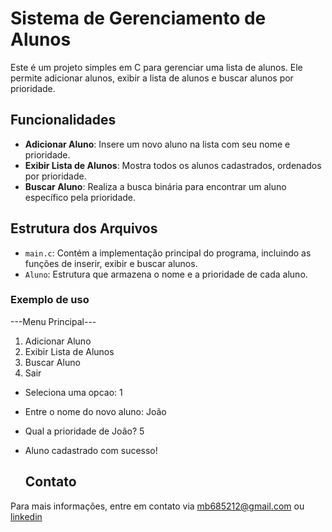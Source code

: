 # Sistema de Gerenciamento de Alunos

Este é um projeto simples em C para gerenciar uma lista de alunos. Ele permite adicionar alunos, exibir a lista de alunos e buscar alunos por prioridade.

## Funcionalidades

- **Adicionar Aluno**: Insere um novo aluno na lista com seu nome e prioridade.
- **Exibir Lista de Alunos**: Mostra todos os alunos cadastrados, ordenados por prioridade.
- **Buscar Aluno**: Realiza a busca binária para encontrar um aluno específico pela prioridade.

## Estrutura dos Arquivos

- `main.c`: Contém a implementação principal do programa, incluindo as funções de inserir, exibir e buscar alunos.
- `Aluno`: Estrutura que armazena o nome e a prioridade de cada aluno.

### Exemplo de uso 

 ---Menu Principal---
 1. Adicionar Aluno
 2. Exibir Lista de Alunos
 3. Buscar Aluno
 4. Sair
* Seleciona uma opcao: 1
* Entre o nome do novo aluno: João
* Qual a prioridade de João? 5
* Aluno cadastrado com sucesso!

  ## Contato

Para mais informações, entre em contato via [mb685212@gmail.com](mailto:mb685212@gmail.com) ou [linkedin](https://linkedin.com/in/mateus-barros13)
